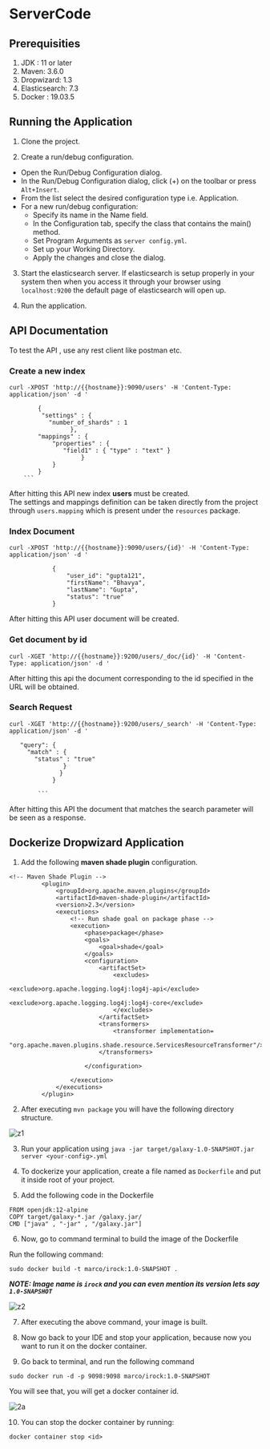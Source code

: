 # ServerCode
## Prerequisities

1. JDK : 11 or later
2. Maven: 3.6.0
3. Dropwizard: 1.3
4. Elasticsearch: 7.3
5. Docker : 19.03.5



## Running the Application

1. Clone the project.

2. Create a run/debug configuration.

* Open the Run/Debug Configuration dialog.
* In the Run/Debug Configuration dialog, click (+) on the toolbar or press ```Alt+Insert```.
* From the list select the desired configuration type i.e. Application.
* For a new run/debug configuration:
     - Specify its name in the Name field. 
     - In the Configuration tab, specify the class that contains the main() method.
     - Set Program Arguments as ```server config.yml```.
     - Set up your Working Directory.
     - Apply the changes and close the dialog.
3. Start the elasticsearch server. If elasticsearch is setup properly in your system then when you access it through your browser using 
```localhost:9200``` the default page of elasticsearch will open up.

4. Run the application.

## API Documentation
To test the API , use any rest client like postman etc.

### Create a new index<br />

`curl -XPOST 'http://{{hostname}}:9090/users' -H 'Content-Type: application/json' -d '`

```
        {
         "settings" : {
           "number_of_shards" : 1
                 },
        "mappings" : {
            "properties" : {
               "field1" : { "type" : "text" }
                    }
            }
        }
	```
```  
 
  After hitting this API new index **users** must be created.      
  The settings and mappings definition can be taken directly from the project through ```users.mapping``` which is present 
  under the ```resources``` package. 


### Index Document <br />



`curl -XPOST 'http://{{hostname}}:9090/users/{id}' -H 'Content-Type: application/json' -d '`

```
            {
                "user_id": "gupta121",
                "firstName": "Bhavya",
                "lastName": "Gupta",
                "status": "true"
            }
```

   After hitting this API user document will be created.

### Get document by id<br />

`curl -XGET 'http://{{hostname}}:9200/users/_doc/{id}' -H 'Content-Type: application/json' -d '`


   After hitting this api the document corresponding to the id specified in the URL will be obtained.

### Search Request<br />


`curl -XGET 'http://{{hostname}}:9200/users/_search' -H 'Content-Type: application/json' -d '`


 ``` {
    "query": {
      "match" : {
        "status" : "true"
                }
               }
             }
	     
	     ```

```
   After hitting this API the document that matches the search parameter will be seen as a response.
   
   
   ## Dockerize Dropwizard Application
   
   1. Add the following **maven shade plugin** configuration.
   
   ```
  <!-- Maven Shade Plugin -->
			<plugin>
				<groupId>org.apache.maven.plugins</groupId>
				<artifactId>maven-shade-plugin</artifactId>
				<version>2.3</version>
				<executions>
					<!-- Run shade goal on package phase -->
					<execution>
						<phase>package</phase>
						<goals>
							<goal>shade</goal>
						</goals>
						<configuration>
							<artifactSet>
								<excludes>
									<exclude>org.apache.logging.log4j:log4j-api</exclude>
									<exclude>org.apache.logging.log4j:log4j-core</exclude>
								</excludes>
							</artifactSet>
							<transformers>
								<transformer implementation=
													 "org.apache.maven.plugins.shade.resource.ServicesResourceTransformer"/>
							</transformers>

						</configuration>

					</execution>
				</executions>
			</plugin>

```
2. After executing ```mvn package``` you will have the following directory structure.

![z1](https://user-images.githubusercontent.com/46423346/74933477-06e07180-540a-11ea-8aa3-b90b50a9a418.png)

3. Run your application using ```java -jar target/galaxy-1.0-SNAPSHOT.jar server <your-config>.yml```

4. To dockerize your application, create a file named as ```Dockerfile``` and put it inside root of your project.
5. Add the following code in the Dockerfile

```
FROM openjdk:12-alpine
COPY target/galaxy-*.jar /galaxy.jar/
CMD ["java" , "-jar" , "/galaxy.jar"]
```
6. Now, go to command terminal to build the image of the Dockerfile

Run the following command:

```sudo docker build -t marco/irock:1.0-SNAPSHOT .```


***NOTE:  Image name is ```irock``` and you can even mention its version lets say ```1.0-SNAPSHOT```***

![z2](https://user-images.githubusercontent.com/46423346/74934418-2f696b00-540c-11ea-8c94-fd10fe4aa4de.png)

7. After executing the above command, your image is built.

8. Now go back to your IDE and stop your application, because now you want to run it on the docker container.

9. Go back to terminal, and run the following command

```sudo docker run -d -p 9098:9098 marco/irock:1.0-SNAPSHOT```

You will see that, you will get a docker container id.

![2a](https://user-images.githubusercontent.com/46423346/74934685-c6362780-540c-11ea-96f4-7571fb921be5.png)
   

10. You can stop the docker container by running:

```docker container stop <id>```


